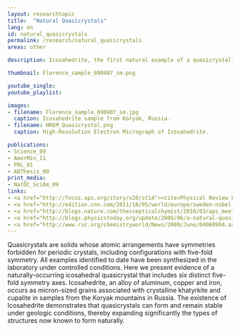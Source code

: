 ```yaml
---
layout: researchtopic
title:  "Natural Quasicrystals"
lang: en
id: natural_quasicrystals
permalink: /research/natural_quasicrystals
areas: other

description: Icosahedrite, the first natural example of a quasicrystalline mineral with forbidden five-fold symmetry, recovered from a Russian meteorite.

thumbnail: Florence_sample_090407_sm.png

youtube_single: 
youtube_playlist: 

images:
- filename: Florence_sample_090407_sm.jpg
  caption: Icosahedrite sample from Koryak, Russia.
- filename: HREM_Quasicrystal.png
  caption: High-Resolution Electron Micrograph of Icosahedrite.

publications:
- Science_09
- AmerMin_11
- PRL_01
- ABThesis_00
print_media:
- NatQC_SciAm_09
links: 
- <a href="http://focus.aps.org/story/v28/st14"><cite>Physical Review Focus</cite></a> (Oct 2011)
- <a href="http://edition.cnn.com/2011/10/05/world/europe/sweden-nobel-chemistry/"><cite>CNN</cite></a> (Oct 2011)
- <a href="http://blogs.nature.com/thescepticalchymist/2010/03/aps_meeting_quasicrystal_adven.html"><cite>Nature Chemistry</cite> blog</a> (Mar 2010)
- <a href="http://blogs.physicstoday.org/update/2009/06/a-natural-quasicrystal.html"><cite>Physics Today</cite> blog</a> (Jul 2009)
- <a href="http://www.rsc.org/chemistryworld/News/2009/June/04060904.asp">Royal Society of Chemistry blog</a> (Jun 2009)
---
```

Quasicrystals are solids whose atomic arrangements have symmetries forbidden for periodic crystals, including configurations with five-fold symmetry. All examples identified to date have been synthesized in the laboratory under controlled conditions. Here we present evidence of a naturally-occurring icosahedral quasicrystal that includes six distinct five-fold symmetry axes. Icosahedrite, an alloy of aluminum, copper and iron, occurs as micron-sized grains associated with crystalline khatyrkite and cupalite in samples from the Koryak mountains in Russia. The existence of Icosahedrite demonstrates that quasicrystals can form and remain stable under geologic conditions, thereby expanding significantly the types of structures now known to form naturally.
